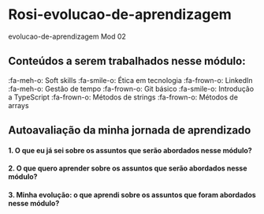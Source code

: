 # Rosi-evolucao-de-aprendizagem
evolucao-de-aprendizagem Mod 02

## Conteúdos a serem trabalhados nesse módulo:

 :fa-meh-o:		Soft skills
 :fa-smile-o:	Ética em tecnologia
  :fa-frown-o: 	LinkedIn
 :fa-meh-o: 	Gestão de tempo
 :fa-frown-o:	 Git básico
 :fa-smile-o: 	 Introdução a TypeScript
 :fa-frown-o:	 Métodos de strings
 :fa-frown-o:	 Métodos de arrays
  
## **Autoavaliação da minha jornada de aprendizado**


#### 1. O que eu já sei sobre os assuntos que serão abordados nesse módulo?


#### 2. O que quero aprender sobre os assuntos que serão abordados nesse módulo?


#### 3. Minha evolução: o que aprendi sobre os assuntos que foram abordados nesse módulo?


